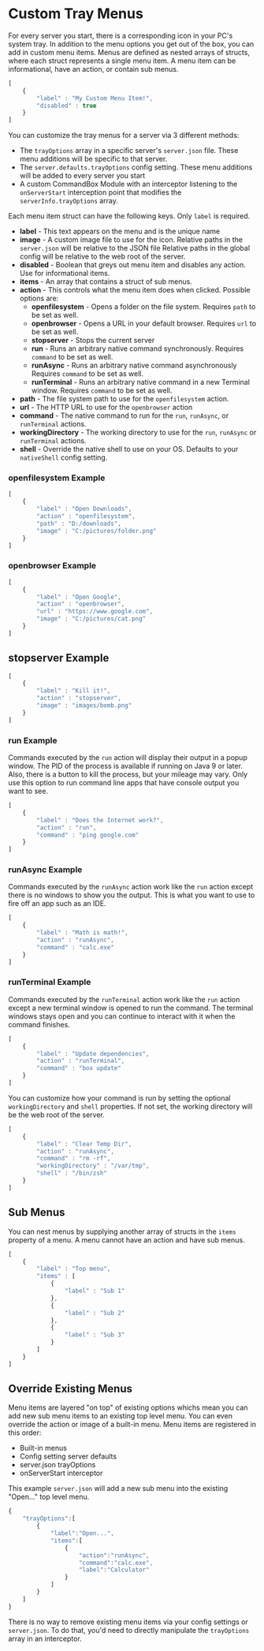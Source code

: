 # Custom Tray Menus

For every server you start, there is a corresponding icon in your PC's system tray.  In addition to the menu options you get out of the box, you can add in custom menu items.  Menus are defined as nested arrays of structs, where each struct represents a single menu item.  A menu item can be informational, have an action, or contain sub menus.  &#x20;

```javascript
[
    {
        "label" : "My Custom Menu Item!",
        "disabled" : true
    }
]
```

You can customize the tray menus for a server via 3 different methods:

* The `trayOptions` array in a specific server's `server.json` file.  These menu additions will be specific to that server.
* The `server.defaults.trayOptions` config setting. These menu additions will be added to every server you start
* A custom CommandBox Module with an interceptor listening to the `onServerStart` interception point that modifies the `serverInfo.trayOptions` array.

Each menu item struct can have the following keys.  Only `label` is required.&#x20;

* **label** - This text appears on the menu and is the unique name
* **image** - A custom image file to use for the icon. Relative paths in the `server.json` will be relative to the JSON file  Relative paths in the global config will be relative to the web root of the server.
* **disabled** - Boolean that greys out menu item and disables any action.  Use for informational items.
* **items** - An array that contains a struct of sub menus.
* **action** - This controls what the menu item does when clicked.  Possible options are:
  * **openfilesystem** - Opens a folder on the file system.  Requires `path` to be set as well.
  * **openbrowser** - Opens a URL in your default browser. Requires `url` to be set as well.
  * **stopserver** - Stops the current server
  * **run** - Runs an arbitrary native command synchronously. Requires `command` to be set as well.
  * **runAsync** - Runs an arbitrary native command asynchronously  Requires `command` to be set as well.&#x20;
  * **runTerminal** - Runs an arbitrary native command in a new Terminal window. Requires `command` to be set as well.&#x20;
* **path** - The file system path to use for the `openfilesystem` action.
* **url** - The HTTP URL to use for the `openbrowser` action
* **command** - The native command to run for the `run`, `runAsync`, or `runTerminal` actions.
* **workingDirectory** - The working directory to use for the `run`, `runAsync` or `runTerminal` actions.
* **shell** - Override the native shell to use on your OS.  Defaults to your `nativeShell` config setting.



### openfilesystem Example

```javascript
[
    {
        "label" : "Open Downloads",
        "action" : "openfilesystem",
        "path" : "D:/downloads",
        "image" : "C:/pictures/folder.png"
    }
]
```

### openbrowser Example

```javascript
[
    {
        "label" : "Open Google",
        "action" : "openbrowser",
        "url" : "https://www.google.com",
        "image" : "C:/pictures/cat.png"
    }
]
```

## stopserver Example

```javascript
[
    {
        "label" : "Kill it!",
        "action" : "stopserver",
        "image" : "images/bomb.png"
    }
]
```

### run Example

Commands executed by the `run` action will display their output in a popup window.  The PID of the process is available if running on Java 9 or later.  Also, there is a button to kill the process, but your mileage may vary.  Only use this option to run command line apps that have console output you want to see. &#x20;

```javascript
[
    {
        "label" : "Does the Internet work?",
        "action" : "run",
        "command" : "ping google.com"
    }
]
```

### runAsync Example

Commands executed by the `runAsync` action work like the `run` action except there is no windows to show you the output.  This is what you want to use to fire off an app such as an IDE.

```javascript
[
    {
        "label" : "Math is math!",
        "action" : "runAsync",
        "command" : "calc.exe"
    }
]
```

### runTerminal  Example

Commands executed by the `runTerminal` action work like the `run` action except a new terminal window is opened to run the command.  The terminal windows stays open and you can continue to interact with it when the command finishes. &#x20;

```javascript
[
    {
        "label" : "Update dependencies",
        "action" : "runTerminal",
        "command" : "box update"
    }
]
```

You can customize how your command is run by setting the optional `workingDirectory` and `shell` properties.  If not set, the working directory will be the web root of the server.

```javascript
[
    {
        "label" : "Clear Temp Dir",
        "action" : "runAsync",
        "command" : "rm -rf",
        "workingDirectory" : "/var/tmp",
        "shell" : "/bin/zsh"
    }
]
```

## Sub Menus

You can nest menus by supplying another array of structs in the `items` property of a menu.  A menu cannot have an action and have sub menus.

```javascript
[
    {
        "label" : "Top menu",
        "items" : [
            {
                "label" : "Sub 1"
            },
            {
                "label" : "Sub 2"
            },
            {
                "label" : "Sub 3"
            }
        ]
    }
]
```

## Override Existing Menus

Menu items are layered "on top" of existing options whichs mean you can add new sub menu items to an existing top level menu.  You can even override the action or image of a built-in menu.  Menu items are registered in this order:

* Built-in menus
* Config setting server defaults
* server.json trayOptions
* onServerStart interceptor

This example `server.json` will add a new sub menu into the existing "Open..." top level menu.

```javascript
{
    "trayOptions":[
        {
            "label":"Open...",
            "items":[
                {
                    "action":"runAsync",
                    "command":"calc.exe",
                    "label":"Calculator"
                }
            ]
        }
    ]
}
```

There is no way to remove existing menu items via your config settings or `server.json`. To do that, you'd need to directly manipulate the `trayOptions` array in an interceptor.
